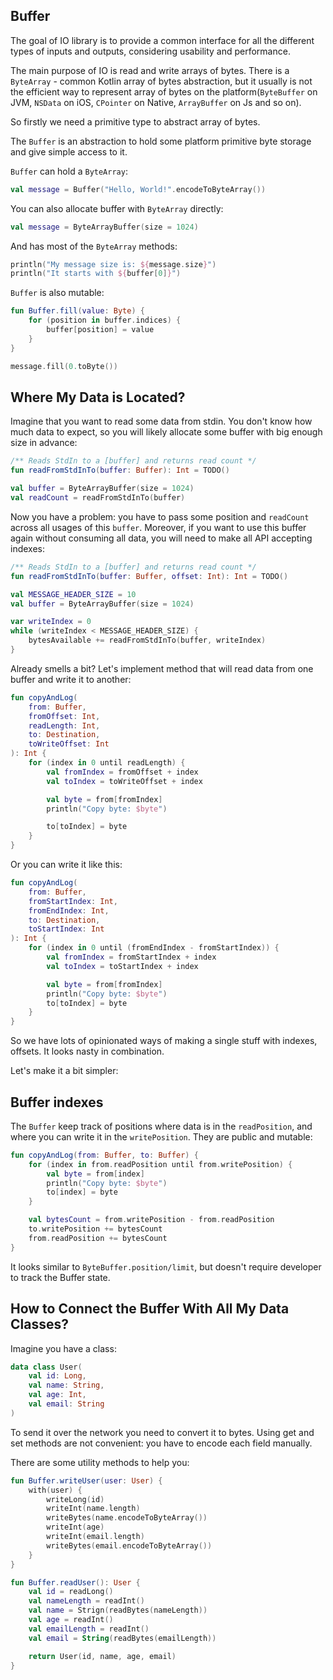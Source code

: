 ## Buffer

The goal of IO library is to provide a common interface for all the different types of inputs and outputs, considering
usability and performance.

The main purpose of IO is read and write arrays of bytes. There is a `ByteArray` - common Kotlin array of bytes
abstraction, but it usually is not the efficient way to represent array of bytes on the platform(`ByteBuffer` on JVM,
`NSData` on iOS, `CPointer` on Native, `ArrayBuffer` on Js and so on).

So firstly we need a primitive type to abstract array of bytes.

The `Buffer` is an abstraction to hold some platform primitive byte storage and give simple access to it.

`Buffer` can hold a `ByteArray`:

```kotlin
val message = Buffer("Hello, World!".encodeToByteArray())
```

You can also allocate buffer with `ByteArray` directly:

```kotlin
val message = ByteArrayBuffer(size = 1024)
```

And has most of the `ByteArray` methods:

```kotlin
println("My message size is: ${message.size}")
println("It starts with ${buffer[0]}")
```

`Buffer` is also mutable:

```kotlin
fun Buffer.fill(value: Byte) {
    for (position in buffer.indices) {
        buffer[position] = value
    }
}

message.fill(0.toByte())
```

## Where My Data is Located?

Imagine that you want to read some data from stdin. You don't know how much data to expect, so you will likely allocate
some buffer with big enough size in advance:

```kotlin
/** Reads StdIn to a [buffer] and returns read count */
fun readFromStdInTo(buffer: Buffer): Int = TODO()

val buffer = ByteArrayBuffer(size = 1024)
val readCount = readFromStdInTo(buffer)
```

Now you have a problem: you have to pass some position and `readCount` across all usages of this `buffer`.
Moreover, if you want to use this buffer again without consuming all data, you will need to make all API accepting
indexes:

```kotlin
/** Reads StdIn to a [buffer] and returns read count */
fun readFromStdInTo(buffer: Buffer, offset: Int): Int = TODO()

val MESSAGE_HEADER_SIZE = 10
val buffer = ByteArrayBuffer(size = 1024)

var writeIndex = 0
while (writeIndex < MESSAGE_HEADER_SIZE) {
    bytesAvailable += readFromStdInTo(buffer, writeIndex)
}
```

Already smells a bit?
Let's implement method that will read data from one buffer and write it to another:

```kotlin
fun copyAndLog(
    from: Buffer,
    fromOffset: Int,
    readLength: Int,
    to: Destination,
    toWriteOffset: Int
): Int {
    for (index in 0 until readLength) {
        val fromIndex = fromOffset + index
        val toIndex = toWriteOffset + index

        val byte = from[fromIndex]
        println("Copy byte: $byte")

        to[toIndex] = byte
    }
}
```

Or you can write it like this:

```kotlin
fun copyAndLog(
    from: Buffer,
    fromStartIndex: Int,
    fromEndIndex: Int,
    to: Destination,
    toStartIndex: Int
): Int {
    for (index in 0 until (fromEndIndex - fromStartIndex)) {
        val fromIndex = fromStartIndex + index
        val toIndex = toStartIndex + index

        val byte = from[fromIndex]
        println("Copy byte: $byte")
        to[toIndex] = byte
    }
}
```

So we have lots of opinionated ways of making a single stuff with indexes, offsets. It looks nasty in combination.

Let's make it a bit simpler:

## Buffer indexes

The `Buffer` keep track of positions where data is in the `readPosition`, and where you can write it in
the `writePosition`. They are public and mutable:

```kotlin
fun copyAndLog(from: Buffer, to: Buffer) {
    for (index in from.readPosition until from.writePosition) {
        val byte = from[index]
        println("Copy byte: $byte")
        to[index] = byte
    }

    val bytesCount = from.writePosition - from.readPosition
    to.writePosition += bytesCount
    from.readPosition += bytesCount
}
```

It looks similar to `ByteBuffer.position/limit`, but doesn't require developer to track the Buffer state.

## How to Connect the Buffer With All My Data Classes?

Imagine you have a class:

```kotlin
data class User(
    val id: Long,
    val name: String,
    val age: Int,
    val email: String
)
```

To send it over the network you need to convert it to bytes.
Using get and set methods are not convenient: you have to encode each field manually.

There are some utility methods to help you:

```kotlin
fun Buffer.writeUser(user: User) {
    with(user) {
        writeLong(id)
        writeInt(name.length)
        writeBytes(name.encodeToByteArray())
        writeInt(age)
        writeInt(email.length)
        writeBytes(email.encodeToByteArray())
    }
}
```

```kotlin
fun Buffer.readUser(): User {
    val id = readLong()
    val nameLength = readInt()
    val name = Strign(readBytes(nameLength))
    val age = readInt()
    val emailLength = readInt()
    val email = String(readBytes(emailLength))

    return User(id, name, age, email)
}
```
